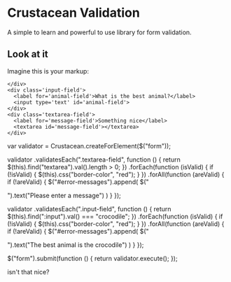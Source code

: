 Crustacean Validation
=====================

A simple to learn and powerful to use library for form validation.

Look at it
----------

Imagine this is your markup:

  <form id='contact'>
    <div id='error-messages'>

    </div>
    <div class='input-field'>
      <label for='animal-field'>What is the best animal?</label>
      <input type='text' id='animal-field'>
    </div>
    <div class='textarea-field'>
      <label for='message-field'>Something nice</label>
      <textarea id='message-field'></textarea>
    </div>
  </form>


  var validator = Crustacean.createForElement($("form"));

  validator
    .validatesEach(".textarea-field", function () {
       return $(this).find("textarea").val().length > 0;
    })
    .forEach(function (isValid) {
       if (!isValid) {
         $(this).css("border-color", "red");
       }
    })
    .forAll(function (areValid) {
      if (!areValid) {
        $("#error-messages").append(
          $("<p/>").text("Please enter a message")
        )
      }
    });

  validator
    .validatesEach(".input-field", function () {
      return $(this).find(":input").val() === "crocodile";
    })
    .forEach(function (isValid) {
       if (!isValid) {
         $(this).css("border-color", "red");
       }
    })
    .forAll(function (areValid) {
      if (!areValid) {
        $("#error-messages").append(
          $("<p/>").text("The best animal is the crocodile")
        )
      }
    });

  $("form").submit(function () {
    return validator.execute();
  });

isn't that nice?
